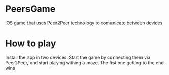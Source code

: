 # PeersGame
iOS game that uses Peer2Peer technology to comunicate between devices

# How to play
Install the app in two devices. Start the game by connecting them via Peer2Peer, and start playing withing a maze.
The fist one getting to the end wins
